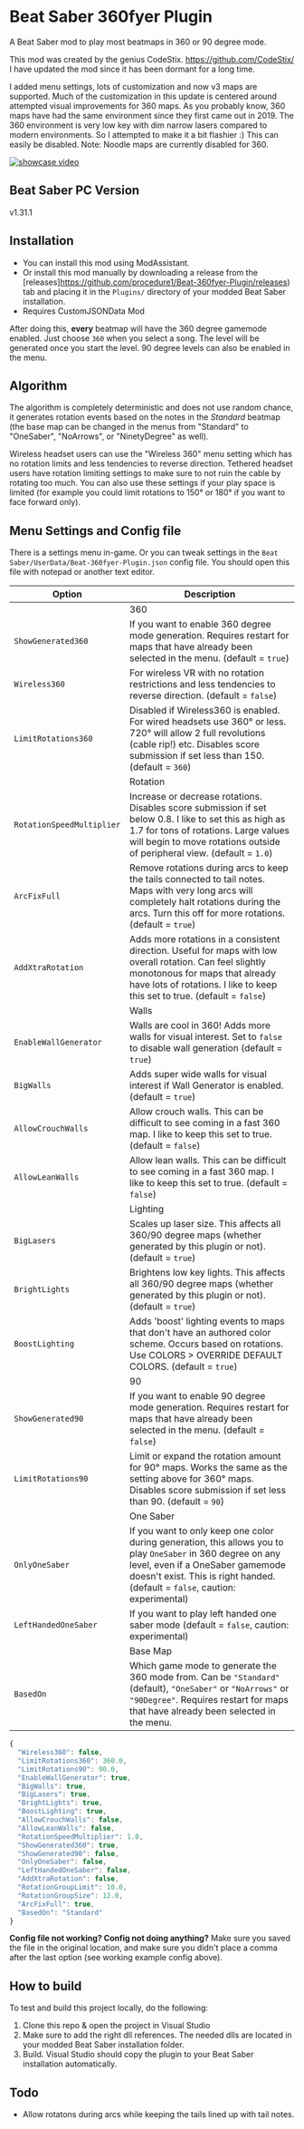 # Beat Saber 360fyer Plugin
A Beat Saber mod to play most beatmaps in 360 or 90 degree mode. 

This mod was created by the genius CodeStix. https://github.com/CodeStix/
I have updated the mod since it has been dormant for a long time.

I added menu settings, lots of customization and now v3 maps are supported. Much of the customization in this update is centered around attempted visual improvements for 360 maps. As you probably know, 360 maps have had the same environment since they first came out in 2019. The 360 environment is very low key with dim narrow lasers compared to modern environments. So I attempted to make it a bit flashier :) This can easily be disabled. Note: Noodle maps are currently disabled for 360.

[![showcase video](https://github.com/CodeStix/Beat-360fyer-Plugin/raw/master/preview.gif)](https://www.youtube.com/watch?v=xUDdStGQwq0)
## Beat Saber PC Version
v1.31.1

## Installation

- You can install this mod using ModAssistant.
- Or install this mod manually by downloading a release from the [releases]https://github.com/procedure1/Beat-360fyer-Plugin/releases) tab and placing it in the `Plugins/` directory of your modded Beat Saber installation.
- Requires CustomJSONData Mod

After doing this, **every** beatmap will have the 360 degree gamemode enabled. Just choose `360` when you select a song. The level will be generated once you start the level. 90 degree levels can also be enabled in the menu.

## Algorithm

The algorithm is completely deterministic and does not use random chance, it generates rotation events based on the notes in the *Standard* beatmap (the base map can be changed in the menus from "Standard" to "OneSaber", "NoArrows", or "NinetyDegree" as well).

Wireless headset users can use the "Wireless 360" menu setting which has no rotation limits and less tendencies to reverse direction. Tethered headset users have rotation limiting settings to make sure to not ruin the cable by rotating too much. You can also use these settings if your play space is limited (for example you could limit rotations to 150° or 180° if you want to face forward only).

## Menu Settings and Config file

There is a settings menu in-game. Or you can tweak settings in the `Beat Saber/UserData/Beat-360fyer-Plugin.json` config file. You should open this file with notepad or another text editor.

|Option|Description|
|---|---|
||360|
|`ShowGenerated360`| If you want to enable 360 degree mode generation. Requires restart for maps that have already been selected in the menu. (default = `true`)|
|`Wireless360`| For wireless VR with no rotation restrictions and less tendencies to reverse direction. (default = `false`)|
|`LimitRotations360`| Disabled if Wireless360 is enabled. For wired headsets use 360° or less. 720° will allow 2 full revolutions (cable rip!) etc. Disables score submission if set less than 150. (default = `360`)|
||Rotation|
|`RotationSpeedMultiplier`| Increase or decrease rotations. Disables score submission if set below 0.8. I like to set this as high as 1.7 for tons of rotations. Large values will begin to move rotations outside of peripheral view. (default = `1.0`)|
|`ArcFixFull`| Remove rotations during arcs to keep the tails connected to tail notes. Maps with very long arcs will completely halt rotations during the arcs. Turn this off for more rotations. (default = `true`)|
|`AddXtraRotation`| Adds more rotations in a consistent direction. Useful for maps with low overall rotation. Can feel slightly monotonous for maps that already have lots of rotations. I like to keep this set to true. (default = `false`)|
||Walls|
|`EnableWallGenerator`| Walls are cool in 360! Adds more walls for visual interest. Set to `false` to disable wall generation (default = `true`)|
|`BigWalls`| Adds super wide walls for visual interest if Wall Generator is enabled.  (default = `true`)|
|`AllowCrouchWalls`| Allow crouch walls. This can be difficult to see coming in a fast 360 map. I like to keep this set to true. (default = `false`)|
|`AllowLeanWalls`| Allow lean walls. This can be difficult to see coming in a fast 360 map. I like to keep this set to true. (default = `false`)|
||Lighting|
|`BigLasers`| Scales up laser size. This affects all 360/90 degree maps (whether generated by this plugin or not).  (default = `true`)|
|`BrightLights`| Brightens low key lights. This affects all 360/90 degree maps (whether generated by this plugin or not). (default = `true`)|
|`BoostLighting`| Adds 'boost' lighting events to maps that don't have an authored color scheme. Occurs based on rotations. Use COLORS > OVERRIDE DEFAULT COLORS. (default = `true`)|
||90|
|`ShowGenerated90`| If you want to enable 90 degree mode generation. Requires restart for maps that have already been selected in the menu. (default = `false`)|
|`LimitRotations90`| Limit or expand the rotation amount for 90° maps. Works the same as the setting above for 360° maps. Disables score submission if set less than 90. (default = `90`)|
||One Saber|
|`OnlyOneSaber`| If you want to only keep one color during generation, this allows you to play `OneSaber` in 360 degree on any level, even if a OneSaber gamemode doesn't exist. This is right handed. (default = `false`, caution: experimental)|
|`LeftHandedOneSaber`| If you want to play left handed one saber mode (default = `false`, caution: experimental)|
||Base Map|
|`BasedOn`|Which game mode to generate the 360 mode from. Can be `"Standard"` (default), `"OneSaber"` or `"NoArrows"` or  `"90Degree"`. Requires restart for maps that have already been selected in the menu.|

```js
{
  "Wireless360": false,
  "LimitRotations360": 360.0,
  "LimitRotations90": 90.0,
  "EnableWallGenerator": true,
  "BigWalls": true,
  "BigLasers": true,
  "BrightLights": true,
  "BoostLighting": true,
  "AllowCrouchWalls": false,
  "AllowLeanWalls": false,
  "RotationSpeedMultiplier": 1.0,
  "ShowGenerated360": true,
  "ShowGenerated90": false,
  "OnlyOneSaber": false,
  "LeftHandedOneSaber": false,
  "AddXtraRotation": false,
  "RotationGroupLimit": 10.0,
  "RotationGroupSize": 12.0,
  "ArcFixFull": true,
  "BasedOn": "Standard"
}
```

**Config file not working? Config not doing anything?** Make sure you saved the file in the original location, and make sure you didn't place a comma after the last option (see working example config above).


## How to build

To test and build this project locally, do the following:
1. Clone this repo & open the project in Visual Studio
2. Make sure to add the right dll references. The needed dlls are located in your modded Beat Saber installation folder.
3. Build. Visual Studio should copy the plugin to your Beat Saber installation automatically.

## Todo

- Allow rotatons during arcs while keeping the tails lined up with tail notes.
